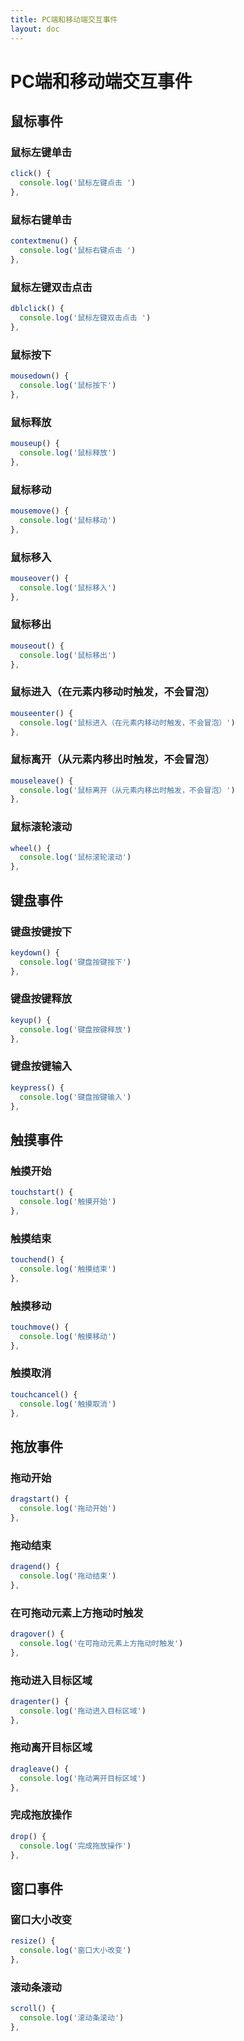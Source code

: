 ```yaml
---
title: PC端和移动端交互事件
layout: doc
---
```

# PC端和移动端交互事件
## 鼠标事件
### 鼠标左键单击
```javascript
click() {
  console.log('鼠标左键点击 ')
},

```
### 鼠标右键单击
```javascript
contextmenu() {
  console.log('鼠标右键点击 ')
},
```
### 鼠标左键双击点击
```javascript
dblclick() {
  console.log('鼠标左键双击点击 ')
},
```
### 鼠标按下
```javascript
mousedown() {
  console.log('鼠标按下')
},

```
### 鼠标释放
```javascript
mouseup() {
  console.log('鼠标释放')
},

```
### 鼠标移动
```javascript
mousemove() {
  console.log('鼠标移动')
},
```
### 鼠标移入
```javascript
mouseover() {
  console.log('鼠标移入')
},
```
### 鼠标移出
```javascript
mouseout() {
  console.log('鼠标移出')
},
```
### 鼠标进入（在元素内移动时触发，不会冒泡）
```javascript
mouseenter() {
  console.log('鼠标进入（在元素内移动时触发，不会冒泡）')
},
```
### 鼠标离开（从元素内移出时触发，不会冒泡）
```javascript
mouseleave() {
  console.log('鼠标离开（从元素内移出时触发，不会冒泡）')
},
```
### 鼠标滚轮滚动
```javascript
wheel() {
  console.log('鼠标滚轮滚动')
},
```
## 键盘事件
### 键盘按键按下
```javascript
keydown() {
  console.log('键盘按键按下')
},
```
### 键盘按键释放
```javascript
keyup() {
  console.log('键盘按键释放')
},
```
### 键盘按键输入
```javascript
keypress() {
  console.log('键盘按键输入')
},
```
## 触摸事件
### 触摸开始
```javascript
touchstart() {
  console.log('触摸开始')
},
```
### 触摸结束
```javascript
touchend() {
  console.log('触摸结束')
},
```
### 触摸移动
```javascript
touchmove() {
  console.log('触摸移动')
},
```
### 触摸取消
```javascript
touchcancel() {
  console.log('触摸取消')
},
```
## 拖放事件
### 拖动开始
```javascript
dragstart() {
  console.log('拖动开始')
},
```
### 拖动结束
```javascript
dragend() {
  console.log('拖动结束')
},
```
### 在可拖动元素上方拖动时触发
```javascript
dragover() {
  console.log('在可拖动元素上方拖动时触发')
},
```
### 拖动进入目标区域
```javascript
dragenter() {
  console.log('拖动进入目标区域')
},
```
### 拖动离开目标区域
```javascript
dragleave() {
  console.log('拖动离开目标区域')
},
```
### 完成拖放操作
```javascript
drop() {
  console.log('完成拖放操作')
},
```
## 窗口事件
### 窗口大小改变
```javascript
resize() {
  console.log('窗口大小改变')
},
```
### 滚动条滚动
```javascript
scroll() {
  console.log('滚动条滚动')
},
```

